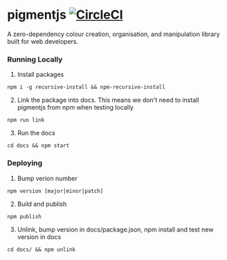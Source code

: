 # pigmentjs [![CircleCI](https://circleci.com/gh/JamesToohey/pigmentjs/tree/master.svg?style=svg)](https://circleci.com/gh/JamesToohey/pigmentjs/tree/master)

A zero-dependency colour creation, organisation, and manipulation library built for web developers.

### Running Locally

1. Install packages
```
npm i -g recursive-install && npm-recursive-install
```
2. Link the package into docs. This means we don't need to install pigmentjs from npm when testing locally
```
npm run link
```
3. Run the docs
```
cd docs && npm start
```


### Deploying

1. Bump verion number
```
npm version [major|minor|patch]
```
2. Build and publish
```
npm publish
```
3. Unlink, bump version in docs/package.json, npm install and test new version in docs
```
cd docs/ && npm unlink
```
